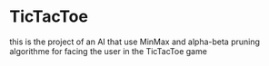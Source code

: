 # TicTacToe

this is the project of an AI that use MinMax and alpha-beta pruning algorithme for facing the user in the TicTacToe game
